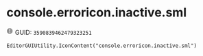 # console.erroricon.inactive.sml
![](/img/console.erroricon.inactive.sml.png)
GUID: `3590839462479323251`
```
EditorGUIUtility.IconContent("console.erroricon.inactive.sml")
```
